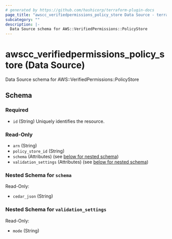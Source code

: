 ```yaml
---
# generated by https://github.com/hashicorp/terraform-plugin-docs
page_title: "awscc_verifiedpermissions_policy_store Data Source - terraform-provider-awscc"
subcategory: ""
description: |-
  Data Source schema for AWS::VerifiedPermissions::PolicyStore
---
```


# awscc_verifiedpermissions_policy_store (Data Source)

Data Source schema for AWS::VerifiedPermissions::PolicyStore



<!-- schema generated by tfplugindocs -->
## Schema

### Required

- `id` (String) Uniquely identifies the resource.

### Read-Only

- `arn` (String)
- `policy_store_id` (String)
- `schema` (Attributes) (see [below for nested schema](#nestedatt--schema))
- `validation_settings` (Attributes) (see [below for nested schema](#nestedatt--validation_settings))

<a id="nestedatt--schema"></a>
### Nested Schema for `schema`

Read-Only:

- `cedar_json` (String)


<a id="nestedatt--validation_settings"></a>
### Nested Schema for `validation_settings`

Read-Only:

- `mode` (String)


